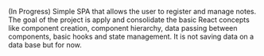 (In Progress) Simple SPA that allows the user to register and manage notes. The goal of the project is apply and consolidate the basic React concepts like component creation, component hierarchy, data passing between components, basic hooks and state management.
It is not saving data on a data base but for now.